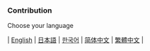 <h3>Contribution</h3>

Choose your language

| [English](contribute_en) | [日本語](contribute_ja) | [한국어](contribute_ko) | [简体中文](contribute_zh-hans) | [繁體中文](contribute_zh-hant) |
